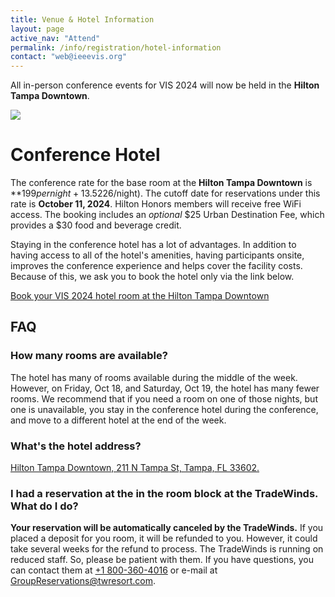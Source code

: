 ```yaml
---
title: Venue & Hotel Information
layout: page
active_nav: "Attend"
permalink: /info/registration/hotel-information
contact: "web@ieeevis.org"
---
```



All in-person conference events for VIS 2024 will now be held in the **Hilton Tampa Downtown**.

<p>
  <img src="../../assets/photos/hilton/outdoor.jpg" />
</p>


# Conference Hotel

The conference rate for the base room at the **Hilton Tampa Downtown** is **$199 per night + 13.5% tax** (~$226/night). The cutoff date for reservations under this rate is **October 11, 2024**. Hilton Honors members will receive free WiFi access. The booking includes an _optional_ $25 Urban Destination Fee, which provides a $30 food and beverage credit.

Staying in the conference hotel has a lot of advantages. In addition to having access to all of the hotel's amenities, having participants onsite, improves the conference experience and helps cover the facility costs. Because of this, we ask you to book the hotel only via the link below.

<a href="https://book.passkey.com/go/IEEE1024" class="button" target="new_window">Book your VIS 2024 hotel room at the Hilton Tampa Downtown</a>


## FAQ

### How many rooms are available?

The hotel has many of rooms available during the middle of the week. However, on Friday, Oct 18, and Saturday, Oct 19, the hotel has many fewer rooms. We recommend that if you need a room on one of those nights, but one is unavailable, you stay in the conference hotel during the conference, and move to a different hotel at the end of the week.

### What's the hotel address?

<a href = "https://maps.app.goo.gl/ZBNKM8ab5A8eWUEVA">Hilton Tampa Downtown, 211 N Tampa St, Tampa, FL 33602.</a>

### I had a reservation at the in the room block at the TradeWinds. What do I do?

**Your reservation will be automatically canceled by the TradeWinds.** If you placed a deposit for you room, it will be refunded to you. However, it could take several weeks for the refund to process. The TradeWinds is running on reduced staff. So, please be patient with them. If you have questions, you can contact them at <a href="tel:+1800-360-4016">+1 800-360-4016</a> or e-mail at <a href="mailto:GroupReservations@twresort.com">GroupReservations@twresort.com</a>.

